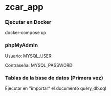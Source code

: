 # zcar_app
### **Ejecutar en Docker**

docker-compose up

### **phpMyAdmin** 
 
Usuario: MYSQL_USER
 
Contraseña: MYSQL_PASSWORD

### **Tablas de la base de datos (Primera vez)**

Ejecutar en "importar" el documento query_db.sql

